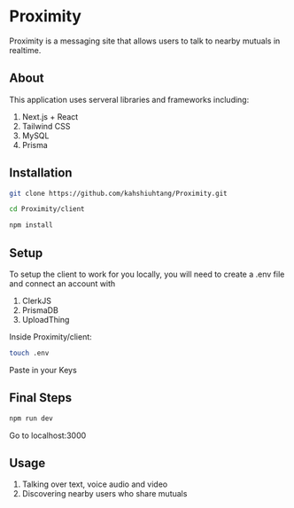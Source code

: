 # Proximity

Proximity is a messaging site that allows users to talk to nearby mutuals in realtime.

## About

This application uses serveral libraries and frameworks including:

1. Next.js + React
2. Tailwind CSS
3. MySQL
4. Prisma

## Installation

```bash
git clone https://github.com/kahshiuhtang/Proximity.git
```

```bash
cd Proximity/client
```

```bash
npm install
```

## Setup

To setup the client to work for you locally, you will need to create a .env file and connect an account with

1. ClerkJS
2. PrismaDB
3. UploadThing

Inside Proximity/client:

```bash
touch .env
```

Paste in your Keys

## Final Steps

```bash
npm run dev
```

Go to localhost:3000

## Usage

1. Talking over text, voice audio and video
2. Discovering nearby users who share mutuals

